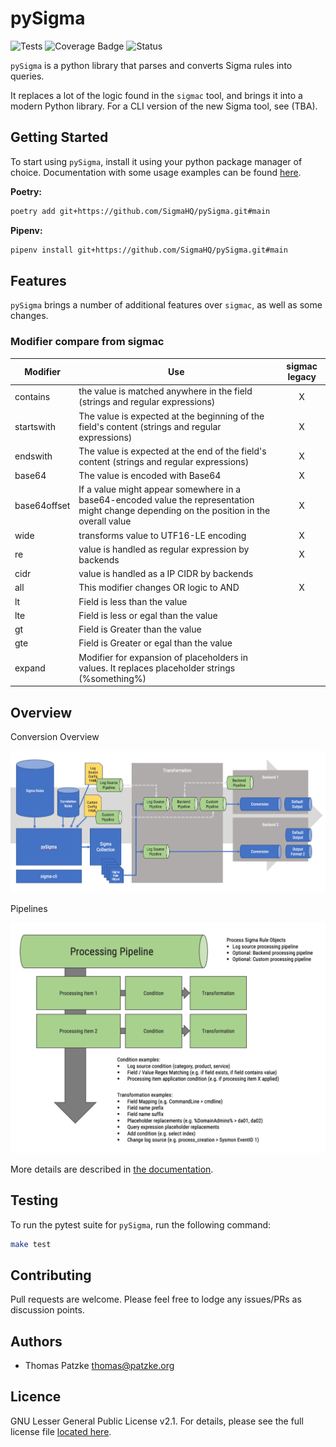 # pySigma

![Tests](https://github.com/SigmaHQ/pySigma/actions/workflows/test.yml/badge.svg)
![Coverage Badge](https://img.shields.io/endpoint?url=https://gist.githubusercontent.com/thomaspatzke/11b31b4f709b6dc54a30d5203e8fe0ee/raw/SigmaHQ-pySigma-coverage.json)
![Status](https://img.shields.io/badge/Status-pre--release-orange)

`pySigma` is a python library that parses and converts Sigma rules into queries.

It replaces a lot of the logic found in the `sigmac` tool, and brings it into a modern Python library. For a CLI version of the new Sigma tool, see (TBA).

## Getting Started

To start using `pySigma`, install it using your python package manager of choice. Documentation with
some usage examples can be found [here](https://sigmahq-pysigma.readthedocs.io/).

**Poetry:**

```bash
poetry add git+https://github.com/SigmaHQ/pySigma.git#main
```

**Pipenv:**

```bash
pipenv install git+https://github.com/SigmaHQ/pySigma.git#main
```

## Features

`pySigma` brings a number of additional features over `sigmac`, as well as some changes.

### Modifier compare from sigmac

|Modifier|Use|sigmac legacy|
|--------|---|:-------------:|
|contains|the value is matched anywhere in the field (strings and regular expressions)|X|
|startswith|The value is expected at the beginning of the field's content (strings and regular expressions)|X|
|endswith|The value is expected at the end of the field's content (strings and regular expressions)|X|
|base64|The value is encoded with Base64|X|
|base64offset|If a value might appear somewhere in a base64-encoded value the representation might change depending on the position in the overall value|X|
|wide|transforms value to UTF16-LE encoding|X|
|re|value is handled as regular expression by backends|X|
|cidr|value is handled as a IP CIDR by backends||
|all|This modifier changes OR logic to AND|X|
|lt|Field is less than the value||
|lte|Field is less or egal than the value||
|gt|Field is Greater than the value||
|gte|Field is Greater or egal than the value||
|expand|Modifier for expansion of placeholders in values. It replaces placeholder strings (%something%)||

## Overview

Conversion Overview

![Conversion Graph](/docs/images/conversion.png)

Pipelines

![Conversion Graph](/docs/images/pipelines.png)

More details are described in [the documentation](https://sigmahq-pysigma.readthedocs.io/).

## Testing

To run the pytest suite for `pySigma`, run the following command:

```bash
make test
```

## Contributing

Pull requests are welcome. Please feel free to lodge any issues/PRs as discussion points.

## Authors

- Thomas Patzke <thomas@patzke.org>

## Licence

GNU Lesser General Public License v2.1. For details, please see the full license file [located here](https://github.com/SigmaHQ/pySigma/blob/main/LICENSE).
